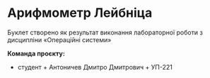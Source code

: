 # Арифмометр Лейбніца
Буклет створено як результат виконання лабораторної роботи з дисципліни
«Операційні системи»

**Команда проєкту:**
+ студент + Антоничев Дмитро Дмитрович + УП-221
